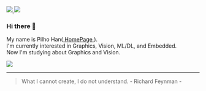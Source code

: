 <a href="https://www.linkedin.com/in/pilho-han-0965b0211" target="_blank">
  <img src="https://img.shields.io/badge/LinkedIn-0A66C2?style=flat&logo=LinkedIn&logoColor=ffffff"/>
</a>
<a href="mailto:hanfeelhoo@gmail.com" target="_blank">
  <img src="https://img.shields.io/badge/hanfeelhoo@gmail.com-EA4335?style=flat&logo=Gmail&logoColor=ffffff"/>
</a>

### Hi there 👋

My name is Pilho Han(<a href="https://www.phan.kr" target="_blank">
 HomePage
</a>).<br>
I'm currently interested in Graphics, Vision, ML/DL, and Embedded. <br>
Now I'm studying about Graphics and Vision. <br>

<img src="https://profile-counter.glitch.me/ph-han/count.svg" />

<hr>

> What I cannot create, I do not understand. - Richard Feynman -
